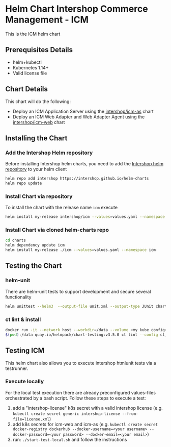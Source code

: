 # Helm Chart Intershop Commerce Management - ICM

This is the ICM helm chart

## Prerequisites Details

* helm+kubectl
* Kubernetes 1.14+
* Valid license file

## Chart Details

This chart will do the following:

* Deploy an ICM Application Server using the [intershop/icm-as](../icm-as) chart
* Deploy an ICM Web Adapter and Web Adapter Agent using the [intershop/icm-web](../icm-web) chart

## Installing the Chart

### Add the Intershop Helm repository

Before installing Intershop helm charts, you need to add the [Intershop helm repository](https://intershop.github.io/helm-charts) to your helm client

```bash
helm repo add intershop https://intershop.github.io/helm-charts
helm repo update
```

### Install Chart via repository

To install the chart with the release name `icm` execute

```bash
helm install my-release intershop/icm --values=values.yaml --namespace icm
```

### Install Chart via cloned helm-charts repo

```bash
cd charts
helm dependency update icm
helm install my-release ./icm --values=values.yaml --namespace icm
```

## Testing the Chart

### helm-unit

There are helm-unit tests to support development and secure several functionality

```bash
helm unittest --helm3  --output-file unit.xml --output-type JUnit charts/icm
```

### ct lint & install

```bash
docker run -it --network host --workdir=/data --volume <my kube config>:/root/.kube/config:ro --volume
$(pwd):/data quay.io/helmpack/chart-testing:v3.5.0 ct lint --config ct_icm.yaml
```

## Testing ICM

This helm chart also allows you to execute intershop htmlunit tests via a testrunner.

### Execute locally
For the local test execution there are already preconfigured values-files orchestrated by a bash script.
Follow these steps to execute a test:

1. add a "intershop-license" k8s secret with a valid intershop license (e.g. `kubectl create secret generic intershop-license --from-file=license.xml`)
2. add k8s secrets for icm-web and icm-as (e.g. `kubectl create secret docker-registry dockerhub --docker-username=<your username> --docker-password=<your password> --docker-email=<your email>`)
3. run: `./start-test-local.sh` and follow the instructions